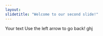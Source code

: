 ```yaml
---
layout: 
slidetitle: "Welcome to our second slide!"
---
```

Your text
Use the left arrow to go back!
ghj

